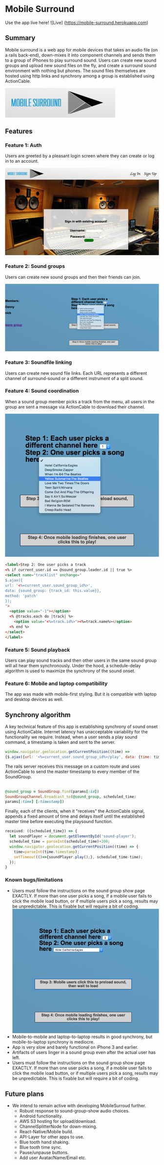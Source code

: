 # Mobile Surround

Use the app live here!
![Live] (https://mobile-surround.herokuapp.com)

## Summary
Mobile surround is a web app for mobile devices that takes an audio file (on a rails back-end), down-mixes it into component channels and sends them to a group of iPhones to play surround sound. Users can create new sound groups and upload new sound files on the fly, and create a surround sound environment with nothing but phones. The sound files themselves are hosted using http links and synchrony among a group is established using ActionCable.

![Screenshot](./docs/images/logo.png)

## Features

### Feature 1: Auth
Users are greeted by a pleasant login screen where they can create or log in to an account.

![Screenshot](./docs/images/sign_in_splash.png)

### Feature 2: Sound groups
Users can create new sound groups and then their friends can join.

![Screenshot](./docs/images/sound_group_no_nav_with_menu_in_use.png)

### Feature 3: Soundfile linking
Users can create new sound file links. Each URL represents a different channel of surround-sound or a different instrument of a split sound.

### Feature 4: Sound coordination
When a sound group member picks a track from the menu, all users in the group are sent a message via ActionCable to download their channel.

![Screenshot](./docs/images/music_select.png)

```HTML
<label>Step 2: One user picks a track
<% if current_user.id == @sound_group.leader.id || true %>
<select name="tracklist" onchange="
$.ajax({
url: '<%=current_user.sound_group_id%>',
data: {sound_group: {track_id: this.value}},
method: 'patch'
});
">
  <option value="-1"></option>
  <% @tracks.each do |track| %>
    <option value="<%=track.id%>"><%=track.name%></option>
  <% end %>
</select>
</label>
```

### Feature 5: Sound playback
Users can play sound tracks and then other users in the same sound group will all hear them synchronously. Under the hood, a schedule-delay algorithm is used to maximize the synchrony of the sound onset.

### Feature 6: Mobile and laptop compatibility
The app was made with mobile-first styling. But it is compatible with laptop and desktop devices as well.

## Synchrony algorithm
A key technical feature of this app is establishing synchrony of sound onset using ActionCable. Internet latency has unacceptable variability for the functionality we require. Instead, when a user sends a play sound command, a timestamp is taken and sent to the server.

```javascript
window.navigator.geolocation.getCurrentPosition((time) =>
{$.ajax({url: '<%=current_user.sound_group_id%>/play', data: {time: time}})});
```

The rails server receives this message on a custom route and uses ActionCable to send the master timestamp to every member of the SoundGroup.

```ruby

@sound_group = SoundGroup.find(params[:id])
SoundGroupChannel.broadcast_to(@sound_group, scheduled_time:
params[:time] [:timestamp])
```

Finally, each of the clients, when it "receives" the ActionCable signal, appends a fixed amount of time and delays itself until the established master time before executing the playsound function.

```javascript
received: ({scheduled_time}) => {
  let soundPlayer = document.getElementById('sound-player');
  scheduled_time = parseInt(scheduled_time)+200;
  window.navigator.geolocation.getCurrentPosition((time) => {
    time=parseInt(time.timestamp);
    setTimeout(()=>{soundPlayer.play();}, scheduled_time-time);
  });
}
```

### Known bugs/limitations
- Users must follow the instructions on the sound group show page EXACTLY. If more than one user picks a song, if a mobile user fails to click the mobile load button, or if multiple users pick a song, results may be unpredictable. This is fixable but will require a bit of coding.
![Screenshot](./docs/images/instructions_with_selected_options.png)
- Mobile-to-mobile and laptop-to-laptop results in good synchrony, but mobile-to-laptop synchrony is mediocre.
- App is very slow and barely functional on iPhone 3 and earlier.
- Artifacts of users linger in a sound group even after the actual user has left.
- Users must follow the instructions on the sound group show page EXACTLY. If more than one user picks a song, if a mobile user fails to click the mobile load button, or if multiple users pick a song, results may be unpredictable. This is fixable but will require a bit of coding.


## Future plans
- We intend to remain active with developing MobileSurroud further.
  - Robust response to sound-group-show audio choices.
  - Android functionality.
  - AWS S3 hosting for upload/download.
  - ChannelSplitterNode for down-mixing.
  - React-Native/Mobile build.
  - API-Layer for other apps to use.
  - Blue tooth hand shaking.
  - Blue tooth time sync.
  - Pause/unpause buttons.
  - Add user Avatar/Name/Email etc.
